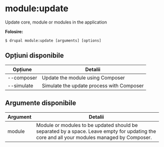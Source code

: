 # module:update
Update core, module or modules in the application

**Folosire:**
```
$ drupal module:update [arguments] [options]
```

## Opțiuni disponibile
Opțiune | Detalii
-------|-------------
--composer | Update the module using Composer
--simulate | Simulate the update process with Composer

## Argumente disponibile
Argument | Detalii
---------|-------------
module | Module or modules to be updated should be separated by a space. Leave empty for updating the core and all your modules managed by Composer.
